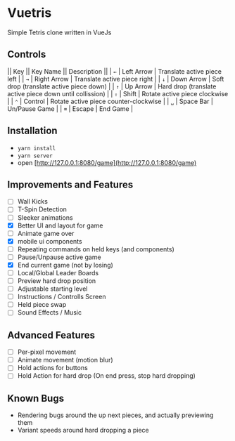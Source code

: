 Vuetris
=======

Simple Tetris clone written in VueJs

Controls
--------
|| Key || Key Name   || Description ||
| `←`  | Left Arrow  | Translate active piece left |
| `→`  | Right Arrow | Translate active piece right |
| `↓`  | Down Arrow  | Soft drop (translate active piece down) |
| `↑`  | Up Arrow    | Hard drop (translate active piece down until collission) |
| `⇧`  | Shift       | Rotate active piece clockwise |
| `⌃`  | Control     | Rotate active piece counter-clockwise |
| `␣`  | Space Bar   | Un/Pause Game |
| `⌧`  | Escape      | End Game |

Installation
------------

- `yarn install`
- `yarn server`
- open [http://127.0.0.1:8080/game](http://127.0.0.1:8080/game)

Improvements and Features
-------------------------

- [ ] Wall Kicks
- [ ] T-Spin Detection
- [ ] Sleeker animations
- [x] Better UI and layout for game
- [ ] Animate game over
- [x] mobile ui components
- [ ] Repeating commands on held keys (and components)
- [ ] Pause/Unpause active game
- [x] End current game (not by losing)
- [ ] Local/Global Leader Boards
- [ ] Preview hard drop position
- [ ] Adjustable starting level
- [ ] Instructions / Controlls Screen
- [ ] Held piece swap
- [ ] Sound Effects / Music

Advanced Features
-----------------

- [ ] Per-pixel movement
- [ ] Animate movement (motion blur)
- [ ] Hold actions for buttons
- [ ] Hold Action for hard drop (On end press, stop hard dropping)

Known Bugs
----------

- Rendering bugs around the up next pieces, and actually previewing them
- Variant speeds around hard dropping a piece

